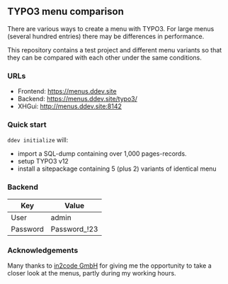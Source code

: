 ## TYPO3 menu comparison

There are various ways to create a menu with TYPO3. For large menus (several
hundred entries) there may be differences in performance.

This repository contains a test project and different menu variants so that
they can be compared with each other under the same conditions.

### URLs
* Frontend: https://menus.ddev.site
* Backend: https://menus.ddev.site/typo3/
* XHGui: http://menus.ddev.site:8142

### Quick start

`ddev initialize` will:
* import a SQL-dump containing over 1,000 pages-records.
* setup TYPO3 v12
* install a sitepackage containing 5 (plus 2) variants of identical menu

### Backend
| Key      | Value        |
|----------|--------------|
| User     | admin        |
| Password | Password_!23 |


### Acknowledgements
Many thanks to [in2code GmbH](https://www.in2code.de/) for giving me the
opportunity to take a closer look at the menus, partly during my working hours.
